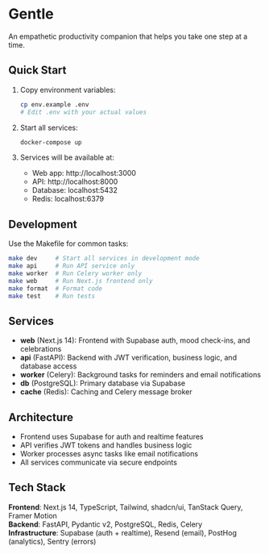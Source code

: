 # Gentle

An empathetic productivity companion that helps you take one step at a time.

## Quick Start

1. Copy environment variables:
   ```bash
   cp env.example .env
   # Edit .env with your actual values
   ```

2. Start all services:
   ```bash
   docker-compose up
   ```

3. Services will be available at:
   - Web app: http://localhost:3000
   - API: http://localhost:8000
   - Database: localhost:5432
   - Redis: localhost:6379

## Development

Use the Makefile for common tasks:

```bash
make dev     # Start all services in development mode
make api     # Run API service only
make worker  # Run Celery worker only  
make web     # Run Next.js frontend only
make format  # Format code
make test    # Run tests
```

## Services

- **web** (Next.js 14): Frontend with Supabase auth, mood check-ins, and celebrations
- **api** (FastAPI): Backend with JWT verification, business logic, and database access
- **worker** (Celery): Background tasks for reminders and email notifications
- **db** (PostgreSQL): Primary database via Supabase
- **cache** (Redis): Caching and Celery message broker

## Architecture

- Frontend uses Supabase for auth and realtime features
- API verifies JWT tokens and handles business logic
- Worker processes async tasks like email notifications
- All services communicate via secure endpoints

## Tech Stack

**Frontend**: Next.js 14, TypeScript, Tailwind, shadcn/ui, TanStack Query, Framer Motion  
**Backend**: FastAPI, Pydantic v2, PostgreSQL, Redis, Celery  
**Infrastructure**: Supabase (auth + realtime), Resend (email), PostHog (analytics), Sentry (errors)